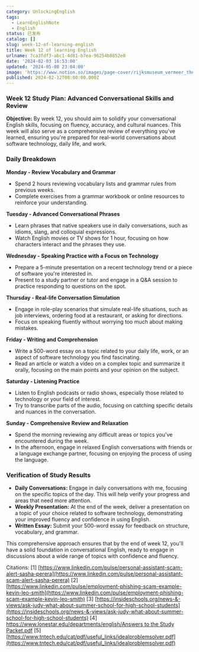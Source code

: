 ```yaml
---
category: UnlockingEnglish
tags:
  - LearnEnglishNote
  - English
status: 已发布
catalog: []
slug: week-12-of-learning-english
title: Week 12 of learning English
urlname: 7ca3fdf3-abc1-4d81-b7ea-96254b8852e0
date: '2024-02-03 16:53:00'
updated: '2024-05-08 23:04:00'
image: 'https://www.notion.so/images/page-cover/rijksmuseum_vermeer_the_milkmaid.jpg'
published: 2024-02-12T08:00:00.000Z
---
```


### Week 12 Study Plan: Advanced Conversational Skills and Review


**Objective:** By week 12, you should aim to solidify your conversational English skills, focusing on fluency, accuracy, and cultural nuances. This week will also serve as a comprehensive review of everything you've learned, ensuring you're prepared for real-world conversations about software technology, daily life, and work.


### Daily Breakdown


**Monday - Review Vocabulary and Grammar**

- Spend 2 hours reviewing vocabulary lists and grammar rules from previous weeks.
- Complete exercises from a grammar workbook or online resources to reinforce your understanding.

**Tuesday - Advanced Conversational Phrases**

- Learn phrases that native speakers use in daily conversations, such as idioms, slang, and colloquial expressions.
- Watch English movies or TV shows for 1 hour, focusing on how characters interact and the phrases they use.

**Wednesday - Speaking Practice with a Focus on Technology**

- Prepare a 5-minute presentation on a recent technology trend or a piece of software you're interested in.
- Present to a study partner or tutor and engage in a Q&A session to practice responding to questions on the spot.

**Thursday - Real-life Conversation Simulation**

- Engage in role-play scenarios that simulate real-life situations, such as job interviews, ordering food at a restaurant, or asking for directions.
- Focus on speaking fluently without worrying too much about making mistakes.

**Friday - Writing and Comprehension**

- Write a 500-word essay on a topic related to your daily life, work, or an aspect of software technology you find fascinating.
- Read an article or watch a video on a complex topic and summarize it orally, focusing on the main points and your opinion on the subject.

**Saturday - Listening Practice**

- Listen to English podcasts or radio shows, especially those related to technology or your field of interest.
- Try to transcribe parts of the audio, focusing on catching specific details and nuances in the conversation.

**Sunday - Comprehensive Review and Relaxation**

- Spend the morning reviewing any difficult areas or topics you've encountered during the week.
- In the afternoon, engage in relaxed English conversations with friends or a language exchange partner, focusing on enjoying the process of using the language.

### Verification of Study Results

- **Daily Conversations:** Engage in daily conversations with me, focusing on the specific topics of the day. This will help verify your progress and areas that need more attention.
- **Weekly Presentation:** At the end of the week, deliver a presentation on a topic of your choice related to software technology, demonstrating your improved fluency and confidence in using English.
- **Written Essay:** Submit your 500-word essay for feedback on structure, vocabulary, and grammar.

This comprehensive approach ensures that by the end of week 12, you'll have a solid foundation in conversational English, ready to engage in discussions about a wide range of topics with confidence and fluency.


Citations:
[1] [https://www.linkedin.com/pulse/personal-assistant-scam-alert-sasha-perera](https://www.linkedin.com/pulse/personal-assistant-scam-alert-sasha-perera)
[2] [https://www.linkedin.com/pulse/employment-phishing-scam-example-kevin-leo-smith](https://www.linkedin.com/pulse/employment-phishing-scam-example-kevin-leo-smith)
[3] [https://insideschools.org/news-&-views/ask-judy-what-about-summer-school-for-high-school-students](https://insideschools.org/news-&-views/ask-judy-what-about-summer-school-for-high-school-students)
[4] [https://www.lonestar.edu/departments/english/Answers to the Study Packet.pdf](https://www.lonestar.edu/departments/english/Answers%20to%20the%20Study%20Packet.pdf)
[5] [https://www.tntech.edu/cat/pdf/useful_links/idealproblemsolver.pdf](https://www.tntech.edu/cat/pdf/useful_links/idealproblemsolver.pdf)

